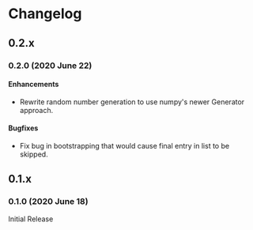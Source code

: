 # Changelog

## 0.2.x

### 0.2.0 (2020 June 22)

#### Enhancements

- Rewrite random number generation to use numpy's newer Generator approach.

#### Bugfixes

- Fix bug in bootstrapping that would cause final entry in list to be skipped.

## 0.1.x

### 0.1.0 (2020 June 18)

Initial Release
